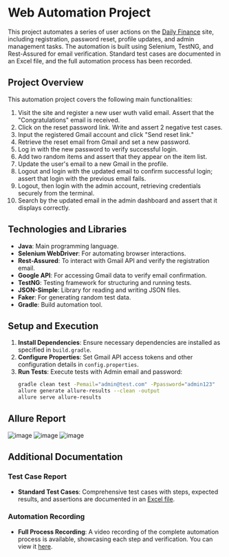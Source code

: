 # Web Automation Project

This project automates a series of user actions on the [Daily Finance](https://dailyfinance.roadtocareer.net/) site, including registration, password reset, profile updates, and admin management tasks. The automation is built using Selenium, TestNG, and Rest-Assured for email verification. Standard test cases are documented in an Excel file, and the full automation process has been recorded.

## Project Overview
This automation project covers the following main functionalities:

1. Visit the site and register a new user wuth valid email. Assert that the "Congratulations" email is received.
2. Click on the reset password link. Write and assert 2 negative test cases.
3. Input the registered Gmail account and click "Send reset link."
4. Retrieve the reset email from Gmail and set a new password.
5. Log in with the new password to verify successful login.
6. Add two random items and assert that they appear on the item list.
7. Update the user's email to a new Gmail in the profile.
8. Logout and login with the updated email to confirm successful login; assert that login with the previous email fails.
9. Logout, then login with the admin account, retrieving credentials securely from the terminal.
10. Search by the updated email in the admin dashboard and assert that it displays correctly.

## Technologies and Libraries

- **Java**: Main programming language.
- **Selenium WebDriver**: For automating browser interactions.
- **Rest-Assured**: To interact with Gmail API and verify the registration email.
- **Google API**: For accessing Gmail data to verify email confirmation.
- **TestNG**: Testing framework for structuring and running tests.
- **JSON-Simple**: Library for reading and writing JSON files.
- **Faker**: For generating random test data.
- **Gradle**: Build automation tool.

## Setup and Execution

1. **Install Dependencies**: Ensure necessary dependencies are installed as specified in `build.gradle`.
2. **Configure Properties**: Set Gmail API access tokens and other configuration details in `config.properties`.
3. **Run Tests**: Execute tests with Admin email and password:
   ```bash
   gradle clean test -Pemail="admin@test.com" -Ppassword="admin123"
   allure generate allure-results --clean -output
   allure serve allure-results
   ```
## Allure Report
![image](https://github.com/user-attachments/assets/24d62f40-718f-4567-b364-5b648b28bad0)
![image](https://github.com/user-attachments/assets/0c90b7f5-d622-4649-aa22-205e423a7b0d)
![image](https://github.com/user-attachments/assets/daf751d9-df86-4c6d-ba27-9a098b522d35)

## Additional Documentation

### Test Case Report
- **Standard Test Cases**: Comprehensive test cases with steps, expected results, and assertions are documented in an [Excel file](link-to-excel-file).

### Automation Recording
- **Full Process Recording**: A video recording of the complete automation process is available, showcasing each step and verification. You can view it [here](https://drive.google.com/drive/folders/1uFU4LxDWKB5wg2UBxcbrDBk6QerYKBsh?usp=sharing).

